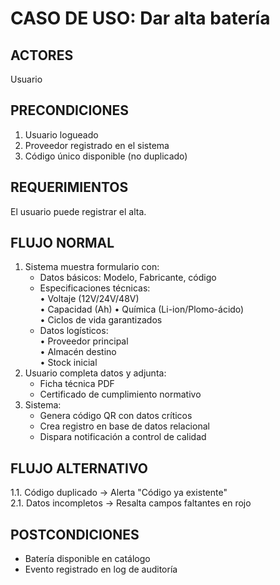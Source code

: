 # CASO DE USO: Dar alta batería

## ACTORES  
Usuario

## PRECONDICIONES 
1. Usuario logueado 
2. Proveedor registrado en el sistema  
3. Código único disponible (no duplicado)  

## REQUERIMIENTOS 
El usuario puede registrar el alta.

## FLUJO NORMAL  
1. Sistema muestra formulario con:  
   - Datos básicos: Modelo, Fabricante, código 
   - Especificaciones técnicas:  
     • Voltaje (12V/24V/48V)  
     • Capacidad (Ah)
     • Química (Li-ion/Plomo-ácido)  
     • Ciclos de vida garantizados  
   - Datos logísticos:  
     • Proveedor principal  
     • Almacén destino  
     • Stock inicial  
2. Usuario completa datos y adjunta:  
   - Ficha técnica PDF  
   - Certificado de cumplimiento normativo  
3. Sistema:  
   - Genera código QR con datos críticos  
   - Crea registro en base de datos relacional  
   - Dispara notificación a control de calidad  

## FLUJO ALTERNATIVO 
1.1. Código duplicado → Alerta "Código ya existente"  
2.1. Datos incompletos → Resalta campos faltantes en rojo  

## POSTCONDICIONES  
- Batería disponible en catálogo  
- Evento registrado en log de auditoría  
